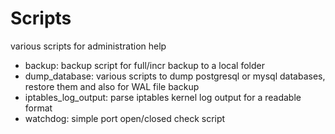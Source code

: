 Scripts
=======

various scripts for administration help


* backup: backup script for full/incr backup to a local folder
* dump_database: various scripts to dump postgresql or mysql databases, restore them and also for WAL file backup
* iptables_log_output: parse iptables kernel log output for a readable format
* watchdog: simple port open/closed check script
